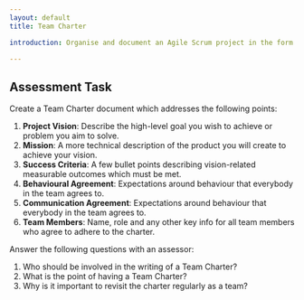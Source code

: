 ```yaml
---
layout: default
title: Team Charter

introduction: Organise and document an Agile Scrum project in the form of a Team Charter. Publish it with your project and have it reviewed.

---
```


## Assessment Task

Create a Team Charter document which addresses the following points:

1. **Project Vision**: Describe the high-level goal you wish to achieve or problem you aim to solve.
2. **Mission**: A more technical description of the product you will create to achieve your vision. 
3. **Success Criteria**: A few bullet points describing vision-related measurable outcomes which must be met.
4. **Behavioural Agreement**: Expectations around behaviour that everybody in the team agrees to.
5. **Communication Agreement**: Expectations around behaviour that everybody in the team agrees to.
6. **Team Members**: Name, role and any other key info for all team members who agree to adhere to the charter.

Answer the following questions with an assessor:

1. Who should be involved in the writing of a Team Charter?
2. What is the point of having a Team Charter?
3. Why is it important to revisit the charter regularly as a team?
